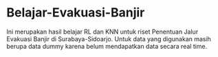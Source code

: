 # Belajar-Evakuasi-Banjir
Ini merupakan hasil belajar RL dan KNN untuk riset Penentuan Jalur Evakuasi Banjir di Surabaya-Sidoarjo. Untuk data yang digunakan masih berupa data dummy karena belum mendapatkan data secara real time.
